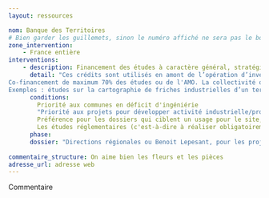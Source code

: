 ```yaml
---
layout: ressources

nom: Banque des Territoires 	
# Bien garder les guillemets, sinon le numéro affiché ne sera pas le bon
zone_intervention: 
    - France entière
interventions:
    - description: Financement des études à caractère général, stratégique et/ou thématique
      detail: "Ces crédits sont utilisés en amont de l’opération d’investissement pour aider à formaliser une approche prospective et stratégique sur un secteur d’activité et en particulier pour la mise en place de stratégies territoriales industrielles, ainsi que favoriser la connaissance des enjeux et l'émergence d'une stratégie avant l'achat d'un site. Les études peuvent également être destinés à l'anticipation du départ d'une activité.
Co-financement de maximum 70% des études ou de l'AMO. La collectivité ou le porteur privé garde la maîtrise d'ouvrage.
Exemples : études sur la cartographie de friches industrielles d’un territoire donné et d’une priorisation d’action pour leur reconversion industrielle ; études pour les besoins d’adaptation des compétences pour l’industrie 4.0."	
      conditions: 
        Priorité aux communes en déficit d'ingéniérie
        "Priorité aux projets pour développer activité industrielle/production. Mais d'autres finalités (logement, etc.) sont également acceptées (cf. offres dans le cadre de Action Coeur de Ville, Petites Villes de Demain, Renouvellement Urbain)"
        Préférence pour les dossiers qui ciblent un usage pour le site, si on se rapproche d'une notion de projet
        Les études réglementaires (c'est-à-dire à réaliser obligatoirement pour être dans les règles) ne sont pas aidées, uniquement les études d'aide à la décision
      phase:
      dossier: "Directions régionales ou Benoit Lepesant, pour les projets portés par les Territoires d’industrie : Benoit.Lepesant@caissedesdepots.fr"
   
commentaire_structure: On aime bien les fleurs et les pièces
adresse_url: adresse web
---
```


Commentaire
